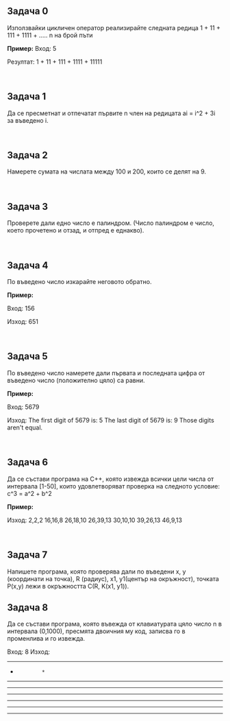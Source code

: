 <h2> Задача 0 </h2>
<p> Използвайки цикличен оператор реализирайте следната редица 1 + 11 + 111 + 1111 + ..... n на брой пъти

<strong>Пример:</strong>
Вход: 5

Резултат: 1 + 11 + 111 + 1111 + 11111 </p></br>

<h2> Задача 1 </h2>
<p> Да се пресметнат и отпечатат първите n член на редицата ai = i^2 + 3i за въведено i.</p></br>

<h2> Задача 2 </h2>
<p>Намерете сумата на числата между 100 и 200, които се делят на 9.</p></br>

<h2> Задача 3 </h2>
<p>Проверете дали едно число е палиндром. (Число палиндром е число, което прочетено и отзад, и отпред е еднакво).</p></br>

<h2> Задача 4 </h2>
<p>По въведено число изкарайте неговото обратно.

<strong>Пример:</strong>

Вход: 156

Изход: 651 </p></br>


<h2> Задача 5 </h2>
<p>По въведено число намерете дали първaтa и последнaтa цифра от въведено число (положително цяло) са равни.

<strong>Пример:</strong>

Вход: 5679

Изход: 
The first digit of 5679 is: 5 
The last digit of 5679 is: 9 
Those digits aren't equal.</p></br>


<h2> Задача 6 </h2>
<p>Да се състави програма на C++, която извежда всички цели числа от интервала [1-50], които удовлетворяват проверка на следното условие: 
c^3 = a^2 + b^2 

<strong>Пример:</strong>

Изход:
2,2,2
16,16,8
26,18,10
26,39,13
30,10,10
39,26,13
46,9,13
</p></br>


<h2> Задача 7 </h2>
<p>Напишете програма, която проверява дали по въведени x, y (координати на точка), R (радиус), x1, y1(център на окръжност), точката P(x,y) лежи в окръжността C(R, K(x1, y1)).


<h2> Задача 8 </h2>
<p> Да се състави програма, която въвежда от клавиатурата цяло число n в интервала (0,1000), пресмята двоичния му код, записва го в променлива и го извежда. 

Вход: 8 
Изход: 
* * * * * * * * 
*             *
* *           *
* * *         *
* * * *       *
* * * * *     *
* * * * * *   *
* * * * * * * *
</p></br>